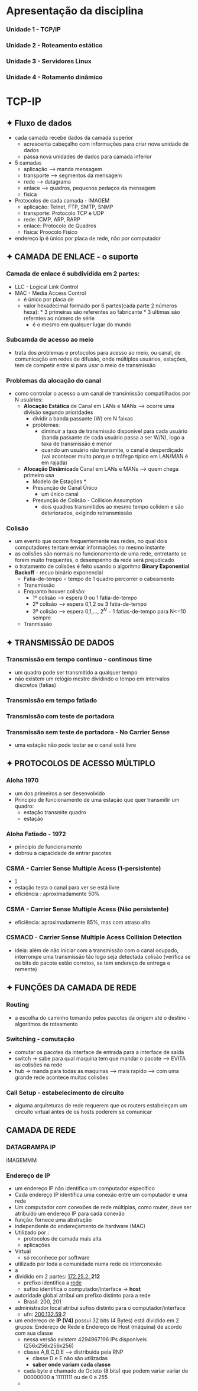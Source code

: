 # Apresentação da disciplina
### Unidade 1 - TCP/IP
### Unidade 2 - Roteamento estático
### Unidade 3 - Servidores Linux
### Unidade 4 - Rotamento dinâmico

# TCP-IP
## ✦ Fluxo de dados
* cada camada recebe dados da camada superior
  * acrescenta cabeçalho com informações para criar nova unidade de dados 
  * passa nova unidades de dados para camada inferior 
* 5 camadas
  * aplicação --> manda mensagem
  * transporte --> segmentos da mensagem
  * rede --> datagrama
  * enlace --> quadros, pequenos pedaços da mensagem
  * física
* Protocolos de cada camada - IMAGEM
  * aplicação: Telnet, FTP, SMTP, SNMP
  * transporte: Protocolo TCP e UDP
  * rede: ICMP, ARP, RARP
  * enlace: Protocolo de Quadros
  * física: Proocolo Físico
* endereço ip é único por placa de rede, não por computador 
## ✦ CAMADA DE ENLACE - o suporte
### Camada de enlace é subdividida em 2 partes:
* LLC - Logical Link Control
* MAC - Media Access Control
  * é único por placa de 
  * valor hexadecimal formado por 6 partes(cada parte 2 números hexa):
        * 3 primeiras são referentes ao fabricante
        * 3 ultimas são referntes ao número de série
    * é o mesmo em qualquer lugar do mundo
### Subcamda de acesso ao meio
* trata dos problemas e protocolos para acesso ao meio, ou canal, de comunicação em redes de difusão, onde múltiplos usuários, estações, tem de competir entre si para usar o meio de transmissão

### Problemas da alocação do canal
* como controlar o acesso a um canal de transimissão compatilhados por N usuários:
  * **Alocação Estática** de Canal em LANs e MANs  --> ocorre uma divisão segundo prioridades
      * dividir a banda passante (W) em N faixas
      * problemas:
        * diminuir a taxa de transmissão disponível para cada usuário (banda passante de cada usuário passa a ser W/N), logo a taxa de transmissão é menor
        * quando um usuário não transmite, o canal é desperdiçado (vai acontecer muito porque o tráfego típico em LAN/MAN é em rajada)  
  * **Alocação Dinâmica**de Canal em LANs e MANs  --> quem chega primeiro usa
     * Modelo de Estações
       * 
     * Presunção de Canal Único
       * um único canal  
     * Presunção de Colisão - Collision Assumption
       * dois quadros transmitidos ao mesmo tempo colidem e são deteriorados, exigindo retransmissão
### Colisão
* um evento que ocorre frequentemente nas redes, no qual dois computadores tentam enviar informações no mesmo instante
* as  colisões são normais no funcionamento de uma rede, entretanto se forem muito frequentes, o desempenho da rede será prejudicado
* o tratamento de colisões é feito usando o algoritmo **Binary Exponential Backoff** - recuo binário exponencial
  * Fatia-de-tempo = tempo de 1 quadro percorrer o cabeamento
  * Transmissão
  * Enquanto houver colisão:
    * 1º colisão --> espera 0 ou 1 fatia-de-tempo
    * 2º colisão --> espera 0,1,2 ou 3 fatia-de-tempo
    * 3º colisão --> espera 0,1,..., $2^N-1$ fatias-de-tempo para N<=10 sempre
  * Tranmissão
## ✦ TRANSMISSÃO DE DADOS
### Transmissão em tempo contínuo - continous time
* um quadro pode ser transmitido a qualquer tempo
* não existem um relógio mestre dividindo o tempo em intervalos discretos (fatias) 
### Transmissão em tempo fatiado
### Transmissão com teste de portadora
### Transmissão sem teste de portadora - No Carrier Sense
* uma estação não pode testar se o canal está livre

## ✦ PROTOCOLOS DE ACESSO MÚLTIPLO 
###  Aloha 1970
* um dos primeiros a ser desenvolvido
* Principio de funcionamento de uma estação que quer transmitir um quadro:
  * estação transmite quadro
  * estação  
### Aloha Fatiado - 1972
* principio de funcionamento
* dobrou a capacidade de entrar pacotes

### CSMA - Carrier Sense Multiple Acess (1-persistente)
* ]
* estação testa o canal para ver se está livre
* eficiência : aproximadamente 50%

### CSMA - Carrier Sense Multiple Acess (Não persistente)
* eficiência: aproximadamente 85%, mas com atraso alto

### CSMACD - Carrier Sense Multiple Acess Collision Detection
* ideia: além de não iniciar com a transmissão com o canal ocupado, interrompe uma transmissão tão logo seja detectada colisão (verifica se os bits do pacote estão corretos, se tem endereço de entrega e remente)

## ✦ FUNÇÕES DA CAMADA DE REDE
### Routing
* a escolha do caminho tomando pelos pacotes da origem até o destino - algoritmos de roteamento
### Switching - comutação
* comutar os pacotes da interface de entrada para a interface de saída
* switch -> sabe para qual maquina tem que mandar o pacote --> EVITA as colisões na rede
* hub -> manda para todas as maquinas --> mais rapido --> com uma grande rede acontece muitas colisões
### Call Setup - estabelecimento de circuito
* alguma arquiteturas de rede requerem que os routers estabeleçam um circuito virtual antes de os hosts poderem se comunicar

## CAMADA DE REDE 
### DATAGRAMPA IP
IMAGEMMM
### Endereço de IP
* um endereço IP não identifica um computador específico
* Cada endereço IP identifica uma conexão entre um computador e uma rede
* Um computador com conexões de rede múltiplas, como router, deve ser atribuído um endereço IP para cada conexão
* função: fornece uma abstração
* independente do endereçamento de hardware (MAC)
* Utilizado por :
  * protocolos de camada mais alta
  * aplicações 
* Virtual
  * só reconhece por software
* utilizado por toda a comunidade numa rede de interconexão  
*  a
* dividido em 2 partes: <ins>172.25.2. </ins>**212**
   * prefixo identifica a <ins>rede</ins>
   * sufixo identifica o computador/interface -> **host**
* autoridade global atribui um prefixo distinto para a rede
   * Brasil: 200, 201
* administrador local atribui sufixo distinto para o computador/interface
   * ufn: <ins>200.132.59</ins>.2 
* um endereço de **IP (V4)** possui 32 bits (4 Bytes) está dividido em 2 grupos: Endereço de Rede e Endereço de Host (máquina) de acordo com sua classe
   * nessa versão existem 4294967196 IPs disponíveis (256x256x256x256)
   * classe A,B,C,D,E --> distribuida pela RNP
     * classe D e E não são utilizadas
     * **saber onde variam cada classe**
   * cada byte é chamado de Octeto (8 bits) que podem variar variar de 00000000 a 11111111 ou de 0 a 255
   *  





















